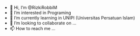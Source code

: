 - 👋 Hi, I’m @RizkiRobbiM
- 👀 I’m interested in Programing 
- 🌱 I’m currently learning in UNIPI (Universitas Persatuan Islam)
- 💞️ I’m looking to collaborate on ...
- 📫 How to reach me ...

<!---
ZenbyG/ZenbyG is a ✨ special ✨ repository because its `README.md` (this file) appears on your GitHub profile.
You can click the Preview link to take a look at your changes.
--->
